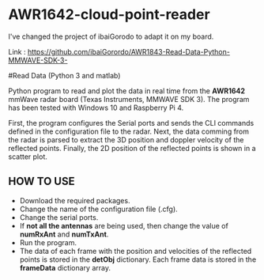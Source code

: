 # AWR1642-cloud-point-reader



I've changed the project of ibaiGorodo to adapt it on my board.


Link : https://github.com/ibaiGorordo/AWR1843-Read-Data-Python-MMWAVE-SDK-3- 



#Read Data  (Python 3 and matlab)

Python program to read and plot the data in real time from the **AWR1642** mmWave radar board (Texas Instruments, MMWAVE SDK 3). The program has been tested with Windows 10 and Raspberry Pi 4.

First, the program configures the Serial ports and sends the CLI commands defined in the configuration file to the radar. Next, the data comming from the radar is parsed to extract the 3D position and doppler velocity of the reflected points. Finally, the 2D position of the reflected points is shown in a scatter plot.


## HOW TO USE
* Download the required packages.
* Change the name of the configuration file (.cfg).
* Change the serial ports.
* If **not all the antennas** are being used, then change the value of **numRxAnt** and **numTxAnt**.
* Run the program.
* The data of each frame with the position and velocities of the reflected points is stored in the **detObj** dictionary. Each frame data is stored in the **frameData** dictionary array.

